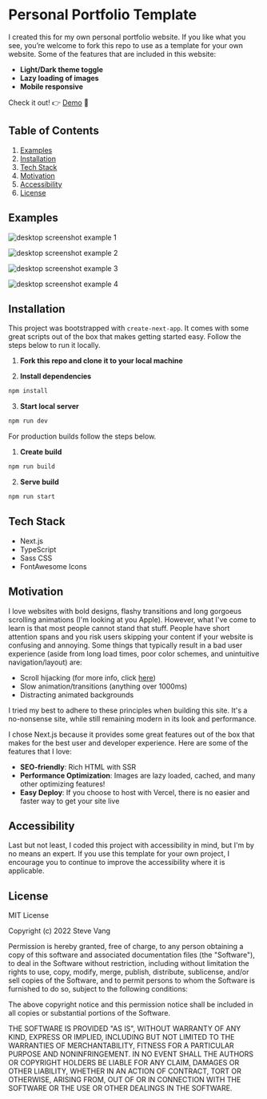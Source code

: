# Personal Portfolio Template

I created this for my own personal portfolio website.  If you like what you see, you’re welcome to fork this repo to use as a template for your own website. Some of the features that are included in this website:

- **Light/Dark theme toggle**
- **Lazy loading of images**
- **Mobile responsive**

Check it out! 👉 [Demo](https://stevevangdev.com/) 🥳

## Table of Contents

1. [Examples](#Examples)
2. [Installation](#Installation)
3. [Tech Stack](#Tech-Stack)
4. [Motivation](#Motivation)
5. [Accessibility](#Accessibility)
6. [License](#License)

## Examples

![desktop screenshot example 1](https://res.cloudinary.com/dvrs8gsj3/image/upload/c_scale,w_1200/v1666690716/personal-portfolio-template/portfolio-example-1_l5ulqr.png)

![desktop screenshot example 2](https://res.cloudinary.com/dvrs8gsj3/image/upload/c_scale,w_1200/v1666690715/personal-portfolio-template/portfolio-example-2_nv2bve.png)

![desktop screenshot example 3](https://res.cloudinary.com/dvrs8gsj3/image/upload/c_scale,w_1200/v1666690716/personal-portfolio-template/portfolio-example-3_onq4vq.png)

![desktop screenshot example 4](https://res.cloudinary.com/dvrs8gsj3/image/upload/c_scale,w_1200/v1666690715/personal-portfolio-template/portfolio-example-4_yba0yg.png)

## Installation

This project was bootstrapped with `create-next-app`. It comes with some great scripts out of the box that makes getting started easy. Follow the steps below to run it locally.

1. **Fork this repo and clone it to your local machine**

2. **Install dependencies**

```sh
npm install
```

3. **Start local server**

```sh
npm run dev
```
For production builds follow the steps below.

1. **Create build**

```sh
npm run build
```

2. **Serve build**

```sh
npm run start
```

## Tech Stack
- Next.js
- TypeScript
- Sass CSS
- FontAwesome Icons

## Motivation

I love websites with bold designs, flashy transitions and long gorgoeus scrolling animations (I'm looking at you Apple). However, what I've come to learn is that most people cannot stand that stuff. People have short attention spans and you risk users skipping your content if your website is confusing and annoying. Some things that typically result in a bad user experience (aside from long load times, poor color schemes, and unintuitive navigation/layout) are:

- Scroll hijacking (for more info, click [here](https://alvarotrigo.com/blog/what-is-scroll-hijacking/))
- Slow animation/transitions (anything over 1000ms)
- Distracting animated backgrounds

I tried my best to adhere to these principles when building this site. It's a no-nonsense site, while still remaining modern in its look and performance.

I chose Next.js because it provides some great features out of the box that makes for the best user and developer experience. Here are some of the features that I love:

- **SEO-friendly**: Rich HTML with SSR
- **Performance Optimization**: Images are lazy loaded, cached, and many other optimizing features!
- **Easy Deploy**: If you choose to host with Vercel, there is no easier and faster way to get your site live

## Accessibility

Last but not least, I coded this project with accessibility in mind, but I'm by no means an expert. If you use this template for your own project, I encourage you to continue to improve the accessibility where it is applicable.

## License

MIT License

Copyright (c) 2022 Steve Vang

Permission is hereby granted, free of charge, to any person obtaining a copy
of this software and associated documentation files (the "Software"), to deal
in the Software without restriction, including without limitation the rights
to use, copy, modify, merge, publish, distribute, sublicense, and/or sell
copies of the Software, and to permit persons to whom the Software is
furnished to do so, subject to the following conditions:

The above copyright notice and this permission notice shall be included in all
copies or substantial portions of the Software.

THE SOFTWARE IS PROVIDED "AS IS", WITHOUT WARRANTY OF ANY KIND, EXPRESS OR
IMPLIED, INCLUDING BUT NOT LIMITED TO THE WARRANTIES OF MERCHANTABILITY,
FITNESS FOR A PARTICULAR PURPOSE AND NONINFRINGEMENT. IN NO EVENT SHALL THE
AUTHORS OR COPYRIGHT HOLDERS BE LIABLE FOR ANY CLAIM, DAMAGES OR OTHER
LIABILITY, WHETHER IN AN ACTION OF CONTRACT, TORT OR OTHERWISE, ARISING FROM,
OUT OF OR IN CONNECTION WITH THE SOFTWARE OR THE USE OR OTHER DEALINGS IN THE
SOFTWARE.